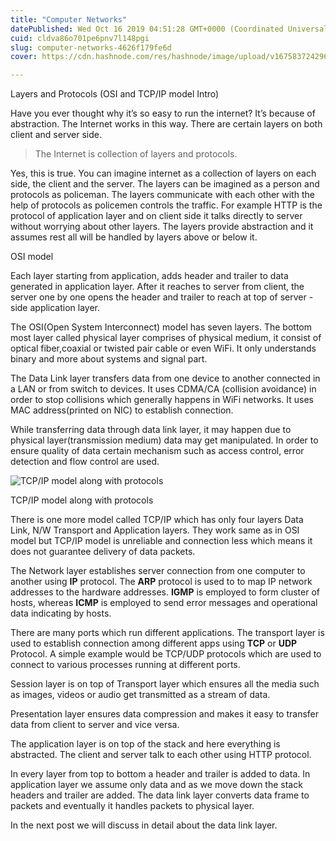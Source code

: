 ```yaml
---
title: "Computer Networks"
datePublished: Wed Oct 16 2019 04:51:28 GMT+0000 (Coordinated Universal Time)
cuid: cldva86o701pe6pnv7l148pgi
slug: computer-networks-4626f179fe6d
cover: https://cdn.hashnode.com/res/hashnode/image/upload/v1675837242967/9487e96a-6676-4cf7-bf3e-6022bfad14b7.jpeg

---
```


Layers and Protocols (OSI and TCP/IP model Intro)

Have you ever thought why it’s so easy to run the internet? It’s because of abstraction. The Internet works in this way. There are certain layers on both client and server side.

> The Internet is collection of layers and protocols.

Yes, this is true. You can imagine internet as a collection of layers on each side, the client and the server. The layers can be imagined as a person and protocols as policeman. The layers communicate with each other with the help of protocols as policemen controls the traffic. For example HTTP is the protocol of application layer and on client side it talks directly to server without worrying about other layers. The layers provide abstraction and it assumes rest all will be handled by layers above or below it.

OSI model

Each layer starting from application, adds header and trailer to data generated in application layer. After it reaches to server from client, the server one by one opens the header and trailer to reach at top of server -side application layer.

The OSI(Open System Interconnect) model has seven layers. The bottom most layer called physical layer comprises of physical medium, it consist of optical fiber,coaxial or twisted pair cable or even WiFi. It only understands binary and more about systems and signal part.

The Data Link layer transfers data from one device to another connected in a LAN or from switch to devices. It uses CDMA/CA (collision avoidance) in order to stop collisions which generally happens in WiFi networks. It uses MAC address(printed on NIC) to establish connection.

While transferring data through data link layer, it may happen due to physical layer(transmission medium) data may get manipulated. In order to ensure quality of data certain mechanism such as access control, error detection and flow control are used.

![TCP/IP model along with protocols](https://cdn.hashnode.com/res/hashnode/image/upload/v1675837240738/0f79339f-c871-4055-8c93-5433ed2f371f.jpeg)

TCP/IP model along with protocols

There is one more model called TCP/IP which has only four layers Data Link, N/W Transport and Application layers. They work same as in OSI model but TCP/IP model is unreliable and connection less which means it does not guarantee delivery of data packets.

The Network layer establishes server connection from one computer to another using **IP** protocol. The **ARP** protocol is used to to map IP network addresses to the hardware addresses. **IGMP** is employed to form cluster of hosts, whereas **ICMP** is employed to send error messages and operational data indicating by hosts.

There are many ports which run different applications. The transport layer is used to establish connection among different apps using **TCP** or **UDP** Protocol. A simple example would be TCP/UDP protocols which are used to connect to various processes running at different ports.

Session layer is on top of Transport layer which ensures all the media such as images, videos or audio get transmitted as a stream of data.

Presentation layer ensures data compression and makes it easy to transfer data from client to server and vice versa.

The application layer is on top of the stack and here everything is abstracted. The client and server talk to each other using HTTP protocol.

In every layer from top to bottom a header and trailer is added to data. In application layer we assume only data and as we move down the stack headers and trailer are added. The data link layer converts data frame to packets and eventually it handles packets to physical layer.

In the next post we will discuss in detail about the data link layer.